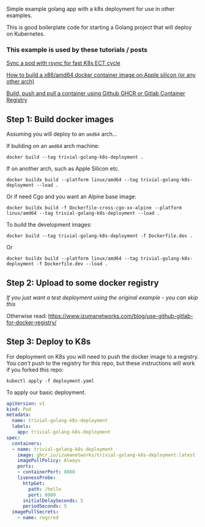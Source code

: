 Simple example golang app with a k8s deployment for use in other examples.

This is good boilerplate code for starting a Golang project that will deploy on Kubernetes.

### This example is used by these tutorials / posts

[Sync a pod with rsync for fast K8s ECT cycle](https://www.izumanetworks.com/blog/use-rsync-with-k8s/)

[How to build a x86/amd64 docker container image on Apple silicon (or any other arch)](https://www.izumanetworks.com/blog/build-docker-on-apple-m/)

[Build, push and pull a container using Github GHCR or Gitlab Container Registry](https://www.izumanetworks.com/blog/use-github-gitlab-for-docker-registry/)

## Step 1: Build docker images

Assuming you will deploy to an `amd64` arch...

If building on an `amd64` arch machine:

```
docker build --tag trivial-golang-k8s-deployment .
```

If on another arch, such as Apple Silicon etc.

```
docker buildx build --platform linux/amd64 --tag trivial-golang-k8s-deployment --load .
```

Or if need Cgo and you want an Alpine base image:

```
docker buildx build -f Dockerfile-cross-cgo-xx-alpine --platform linux/amd64 --tag trivial-golang-k8s-deployment --load .
```

To build the development images:

```
docker build --tag trivial-golang-k8s-deployment -f Dockerfile.dev .
```

Or

```
docker buildx build --platform linux/amd64 --tag trivial-golang-k8s-deployment -f Dockerfile.dev --load .
```

## Step 2: Upload to some docker registry

_If you just want a test deployment using the original example - you can skip this_

Otherwise read: https://www.izumanetworks.com/blog/use-github-gitlab-for-docker-registry/

## Step 3: Deploy to K8s

For deployment on K8s you will need to push the docker image to a registry. You _can't_ push to the registry for this repo, but these instructions will work if you forked this repo:

```
kubectl apply -f deployment.yaml
```

To apply our basic deployment.

```yaml
apiVersion: v1
kind: Pod
metadata:
  name: trivial-golang-k8s-deployment
  labels:
    app: trivial-golang-k8s-deployment
spec:
  containers:
  - name: trivial-golang-k8s-deployment
    image: ghcr.io/izumanetworks/trivial-golang-k8s-deployment:latest
    imagePullPolicy: Always
    ports:
    - containerPort: 8080
    livenessProbe:
      httpGet:
        path: /hello
        port: 8080
      initialDelaySeconds: 5
      periodSeconds: 5
  imagePullSecrets:
    - name: regcred
```

